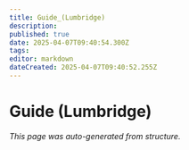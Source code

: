 ```yaml
---
title: Guide_(Lumbridge)
description: 
published: true
date: 2025-04-07T09:40:54.300Z
tags: 
editor: markdown
dateCreated: 2025-04-07T09:40:52.255Z
---
```


# Guide (Lumbridge)

*This page was auto-generated from structure.*